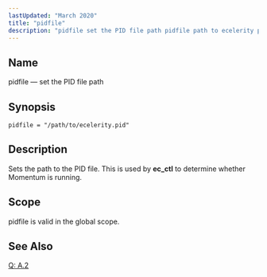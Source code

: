 ```yaml
---
lastUpdated: "March 2020"
title: "pidfile"
description: "pidfile set the PID file path pidfile path to ecelerity pid Sets the path to the PID file This is used by ec ctl to determine whether Momentum is running pidfile is valid in the global scope Q A 2..."
---
```


<a name="conf.ref.pidfile"></a> 
## Name

pidfile — set the PID file path

## Synopsis

`pidfile = "/path/to/ecelerity.pid"`

<a name="idp11011792"></a> 
## Description

Sets the path to the PID file. This is used by **ec_ctl** to determine whether Momentum is running.

<a name="idp11013920"></a> 
## Scope

pidfile is valid in the global scope.

<a name="idp11015552"></a> 
## See Also

[Q: A.2](/momentum/3/3-reference/3-reference-faq#faq.running.multiple.instances)